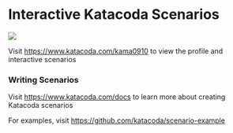 # Interactive Katacoda Scenarios

[![](http://shields.katacoda.com/katacoda/kama0910/count.svg)](https://www.katacoda.com/kama0910 "Get your profile on Katacoda.com")

Visit https://www.katacoda.com/kama0910 to view the profile and interactive scenarios

### Writing Scenarios
Visit https://www.katacoda.com/docs to learn more about creating Katacoda scenarios

For examples, visit https://github.com/katacoda/scenario-example
